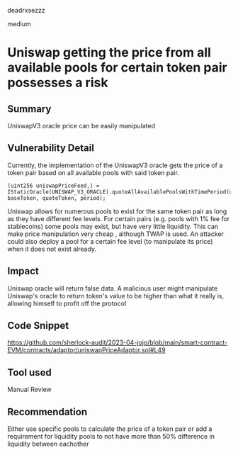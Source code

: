 deadrxsezzz

medium

# Uniswap getting the price from all available pools for certain token pair possesses a risk

## Summary
UniswapV3 oracle price can be easily manipulated

## Vulnerability Detail
Currently, the implementation of the UniswapV3 oracle gets the price of a token pair based on all available pools with said token pair.
```solidity
(uint256 uniswapPriceFeed,) = IStaticOracle(UNISWAP_V3_ORACLE).quoteAllAvailablePoolsWithTimePeriod(uint128(10**decimal), baseToken, quoteToken, period);
```
Uniswap allows for numerous pools to exist for the same token pair as long as they have different fee levels. For certain pairs (e.g. pools with 1% fee for stablecoins) some pools may exist, but have very little liquidity. This can make price manipulation very cheap , although TWAP is used.
An attacker could also deploy a pool for a certain fee level (to manipulate its price) when it does not exist already. 


## Impact
Uniswap oracle will return false data. A malicious user might manipulate Uniswap's oracle to return token's value to be higher than what it really is, allowing himself to profit off the protocol

## Code Snippet
https://github.com/sherlock-audit/2023-04-jojo/blob/main/smart-contract-EVM/contracts/adaptor/uniswapPriceAdaptor.sol#L49


## Tool used

Manual Review

## Recommendation
Either use specific pools to calculate the price of a token pair or add a requirement for liquidity pools to not have more than 50% difference in liquidity between eachother 

